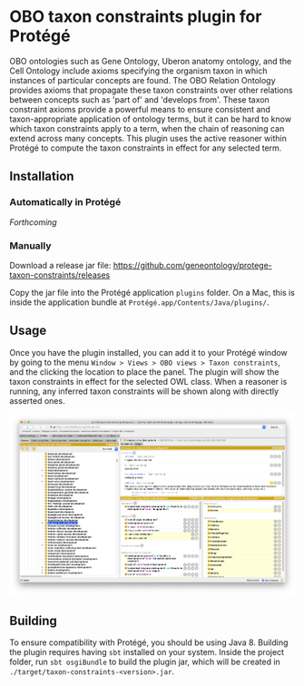 # OBO taxon constraints plugin for Protégé

OBO ontologies such as Gene Ontology, Uberon anatomy ontology, and the Cell Ontology include axioms specifying the organism taxon in which instances of particular concepts are found. The OBO Relation Ontology provides axioms that propagate these taxon constraints over other relations between concepts such as 'part of' and 'develops from'. These taxon constraint axioms provide a powerful means to ensure consistent and taxon-appropriate application of ontology terms, but it can be hard to know which taxon constraints apply to a term, when the chain of reasoning can extend across many concepts. This plugin uses the active reasoner within Protégé to compute the taxon constraints in effect for any selected term.

## Installation

### Automatically in Protégé

*Forthcoming*

### Manually

Download a release jar file: https://github.com/geneontology/protege-taxon-constraints/releases

Copy the jar file into the Protégé application `plugins` folder. On a Mac, this is inside the application bundle at `Protégé.app/Contents/Java/plugins/`.

## Usage

Once you have the plugin installed, you can add it to your Protégé window by going to the menu `Window > Views > OBO views > Taxon constraints`, and the clicking the location to place the panel. The plugin will show the taxon constraints in effect for the selected OWL class. When a reasoner is running, any inferred taxon constraints will be shown along with directly asserted ones.

![Taxon constraints plugin screenshot](https://github.com/geneontology/protege-taxon-constraints/raw/master/docs/imaginal_disc.png)

## Building

To ensure compatibility with Protégé, you should be using Java 8. Building the plugin requires having `sbt` installed on your system. Inside the project folder, run `sbt osgiBundle` to build the plugin jar, which will be created in `./target/taxon-constraints-<version>.jar`.
